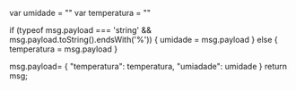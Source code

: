 var umidade = ""
var temperatura = ""

if (typeof msg.payload === 'string' && msg.payload.toString().endsWith('%')) {
umidade = msg.payload
} else {
temperatura = msg.payload
}

msg.payload=
{
"temperatura": temperatura,
"umiadade": umidade
}
return msg;
